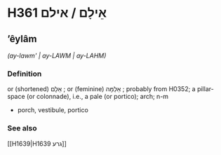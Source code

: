 # H361 אֵילָם / אילם

## ʼêylâm

_(ay-lawm' | ay-LAWM | ay-LAHM)_

### Definition

or (shortened) אֵלָם ; or (feminine) אֵלַמָּה ; probably from H0352; a pillar-space (or colonnade), i.e., a pale (or portico); arch; n-m

- porch, vestibule, portico

### See also

[[H1639|H1639 גרע]]
